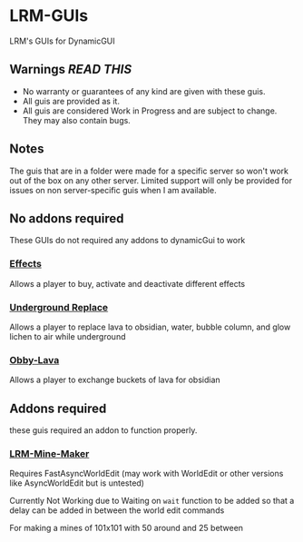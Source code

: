 # LRM-GUIs

LRM's GUIs for DynamicGUI

## Warnings *READ THIS*

- No warranty or guarantees of any kind are given with these guis.
- All guis are provided as it.
- All guis are considered Work in Progress and are subject to change. They may also contain bugs.

## Notes

The guis that are in a folder were made for a specific server so won't work out of the box on any other server.
Limited support will only be provided for issues on non server-specific guis when I am available.

## No addons required

These GUIs do not required any addons to dynamicGui to work

### [Effects](./effects.yml)

Allows a player to buy, activate and deactivate different effects

### [Underground Replace](./underground-replace.yml)

Allows a player to replace lava to obsidian, water, bubble column, and glow lichen to air while underground

### [Obby-Lava](./obby-lava.yml)

Allows a player to exchange buckets of lava for obsidian

## Addons required

these guis required an addon to function properly.

### [LRM-Mine-Maker](./lrm-mine-maker.yml)

Requires FastAsyncWorldEdit (may work with WorldEdit or other versions like AsyncWorldEdit but is untested)

Currently Not Working due to Waiting on `wait` function to be added so that a delay can be added in between the world edit commands

For making a mines of 101x101 with 50 around and 25 between
